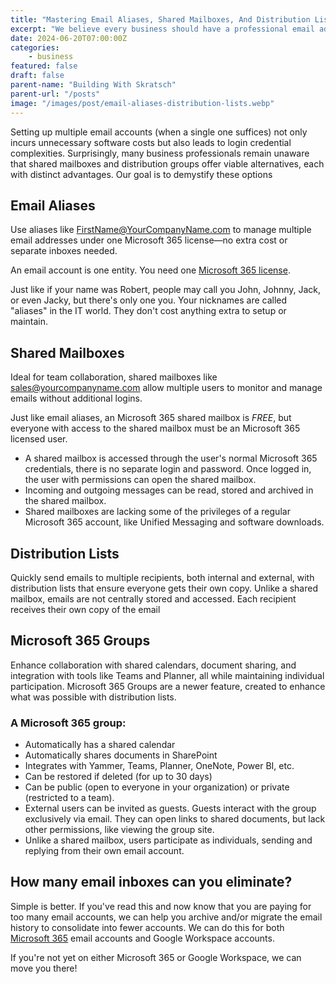 ```yaml
---
title: "Mastering Email Aliases, Shared Mailboxes, And Distribution Lists"
excerpt: "We believe every business should have a professional email address. In addition to having your own personal, private email address, you may want to have a centralized email address that gets sent to multiple people."
date: 2024-06-20T07:00:00Z
categories:
    - business
featured: false
draft: false
parent-name: "Building With Skratsch"
parent-url: "/posts"
image: "/images/post/email-aliases-distribution-lists.webp"
---
```


Setting up multiple email accounts (when a single one suffices) not only incurs unnecessary software costs but also leads to login credential complexities. Surprisingly, many business professionals remain unaware that shared mailboxes and distribution groups offer viable alternatives, each with distinct advantages. Our goal is to demystify these options

## Email Aliases

Use aliases like FirstName@YourCompanyName.com to manage multiple email addresses under one Microsoft 365 license—no extra cost or separate inboxes needed.

An email account is one entity. You need one [Microsoft 365 license](/it-services/microsoft-365).

Just like if your name was Robert, people may call you John, Johnny, Jack, or even Jacky, but there's only one you. Your nicknames are called "aliases" in the IT world. They don't cost anything extra to setup or maintain.


## Shared Mailboxes

Ideal for team collaboration, shared mailboxes like sales@yourcompanyname.com allow multiple users to monitor and manage emails without additional logins.

Just like email aliases, an Microsoft 365 shared mailbox is _FREE_, but everyone with access to the shared mailbox must be an Microsoft 365 licensed user.

- A shared mailbox is accessed through the user's normal Microsoft 365 credentials, there is no separate login and password. Once logged in, the user with permissions can open the shared mailbox.
- Incoming and outgoing messages can be read, stored and archived in the shared mailbox.
- Shared mailboxes are lacking some of the privileges of a regular Microsoft 365 account, like Unified Messaging and software downloads.

## Distribution Lists

Quickly send emails to multiple recipients, both internal and external, with distribution lists that ensure everyone gets their own copy. Unlike a shared mailbox, emails are not centrally stored and accessed. Each recipient receives their own copy of the email

## Microsoft 365 Groups

Enhance collaboration with shared calendars, document sharing, and integration with tools like Teams and Planner, all while maintaining individual participation. Microsoft 365 Groups are a newer feature, created to enhance what was possible with distribution lists.

### A Microsoft 365 group:

- Automatically has a shared calendar
- Automatically shares documents in SharePoint
- Integrates with Yammer, Teams, Planner, OneNote, Power BI, etc.
- Can be restored if deleted (for up to 30 days)
- Can be public (open to everyone in your organization) or private (restricted to a team).
- External users can be invited as guests. Guests interact with the group exclusively via email. They can open links to shared documents, but lack other permissions, like viewing the group site.
- Unlike a shared mailbox, users participate as individuals, sending and replying from their own email account.

## How many email inboxes can you eliminate?

Simple is better. If you've read this and now know that you are paying for too many email accounts, we can help you archive and/or migrate the email history to consolidate into fewer accounts. We can do this for both [Microsoft 365](/it-services/microsoft-365) email accounts and Google Workspace accounts.

If you're not yet on either Microsoft 365 or Google Workspace, we can move you there!
